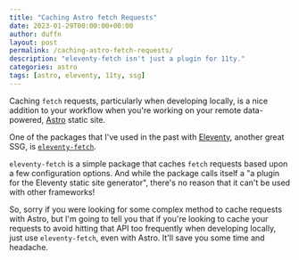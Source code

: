 ```yaml
---
title: "Caching Astro fetch Requests"
date: 2023-01-29T00:00:00+00:00
author: duffn
layout: post
permalink: /caching-astro-fetch-requests/
description: "eleventy-fetch isn't just a plugin for 11ty."
categories: astro
tags: [astro, eleventy, 11ty, ssg]
---
```


Caching `fetch` requests, particularly when developing locally, is a nice addition to your workflow when you're working on your remote data-powered, [Astro](https://astro.build/) static site.

One of the packages that I've used in the past with [Eleventy](https://www.11ty.dev/), another great SSG, is [`eleventy-fetch`](https://github.com/11ty/eleventy-fetch).

`eleventy-fetch` is a simple package that caches `fetch` requests based upon a few configuration options. And while the package calls itself a "a plugin for the Eleventy static site generator", there's no reason that it can't be used with other frameworks!

So, sorry if you were looking for some complex method to cache requests with Astro, but I'm going to tell you that if you're looking to cache your requests to avoid hitting that API too frequently when developing locally, just use `eleventy-fetch`, even with Astro. It'll save you some time and headache.
